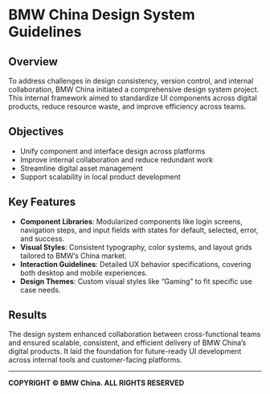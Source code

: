 # BMW China Design System Guidelines

## Overview

To address challenges in design consistency, version control, and internal collaboration, BMW China initiated a comprehensive design system project. This internal framework aimed to standardize UI components across digital products, reduce resource waste, and improve efficiency across teams.

## Objectives

- Unify component and interface design across platforms
- Improve internal collaboration and reduce redundant work
- Streamline digital asset management
- Support scalability in local product development

## Key Features

- **Component Libraries**: Modularized components like login screens, navigation steps, and input fields with states for default, selected, error, and success.
- **Visual Styles**: Consistent typography, color systems, and layout grids tailored to BMW’s China market.
- **Interaction Guidelines**: Detailed UX behavior specifications, covering both desktop and mobile experiences.
- **Design Themes**: Custom visual styles like “Gaming” to fit specific use case needs.

## Results

The design system enhanced collaboration between cross-functional teams and ensured scalable, consistent, and efficient delivery of BMW China’s digital products. It laid the foundation for future-ready UI development across internal tools and customer-facing platforms.

---
**COPYRIGHT © BMW China. ALL RIGHTS RESERVED**